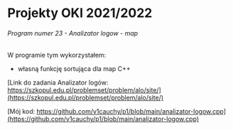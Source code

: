 # Projekty OKI 2021/2022

###### Program numer 23 - Analizator logow - map
W programie tym wykorzystałem:
 * własną funkcję sortująca dla map C++

[Link do zadania Analizator logów: https://szkopul.edu.pl/problemset/problem/alo/site/](https://szkopul.edu.pl/problemset/problem/alo/site/)

[Mój kod: https://github.com/v1cauchy/p1/blob/main/analizator-logow.cpp](https://github.com/v1cauchy/p1/blob/main/analizator-logow.cpp)
